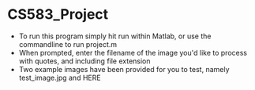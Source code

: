 # CS583_Project

- To run this program simply hit run within Matlab, or use the commandline to run project.m
- When prompted, enter the filename of the image you'd like to process with quotes, and including file extension
- Two example images have been provided for you to test, namely test_image.jpg and HERE
